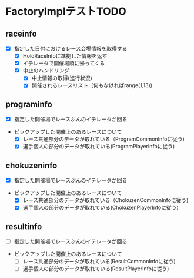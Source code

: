 # FactoryImplテストTODO

## raceinfo

- [x] 指定した日付におけるレース会場情報を取得する
  - [x] HoldRaceInfoに準拠した情報を返す
  - [x] イテレータで開催場順に帰ってくる
  - [x] 中止のハンドリング
    - [x] 中止情報の取得(進行状況)
    - [x] 開催されるレースリスト（何もなければrange(1,13))

## programinfo

- [x] 指定した開催場でレースぶんのイテレータが回る
- ピックアップした開催上のあるレースについて
  - [x] レース共通部分のデータが取れている（ProgramCommonInfoに従う)
  - [x] 選手個人の部分のデータが取れている(ProgramPlayerInfoに従う)

## chokuzeninfo

- [x] 指定した開催場でレースぶんのイテレータが回る
- ピックアップした開催上のあるレースについて
  - [x] レース共通部分のデータが取れている（ChokuzenCommonInfoに従う)
  - [x] 選手個人の部分のデータが取れている(ChokuzenPlayerInfoに従う)

## resultinfo

- [ ] 指定した開催場でレースぶんのイテレータが回る
- ピックアップした開催上のあるレースについて
  - [ ] レース共通部分のデータが取れている(ResultCommonInfoに従う)
  - [ ] 選手個人の部分のデータが取れている(ResultPlayerInfoに従う)

